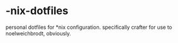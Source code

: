 -nix-dotfiles
=============

personal dotfiles for *nix configuration. specifically crafter for use to noelweichbrodt, obviously.